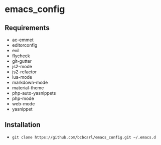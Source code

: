 # emacs_config

## Requirements

* ac-emmet
* editorconfig
* evil
* flycheck
* git-gutter
* js2-mode
* js2-refactor
* lua-mode
* markdown-mode
* material-theme
* php-auto-yasnippets
* php-mode
* web-mode
* yasnippet

## Installation

* `git clone https://github.com/bcbcarl/emacs_config.git ~/.emacs.d`